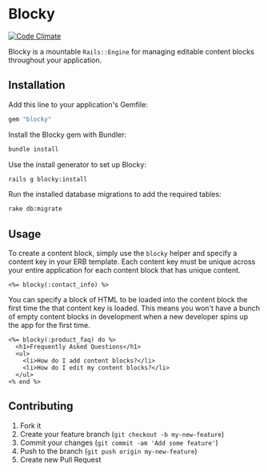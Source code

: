 # Blocky

[![Code Climate](https://codeclimate.com/github/codelation/blocky.png)](https://codeclimate.com/github/codelation/blocky)

Blocky is a mountable `Rails::Engine` for managing editable content blocks throughout your application.

## Installation

Add this line to your application's Gemfile:

```ruby
gem "blocky"
```

Install the Blocky gem with Bundler:

```bash
bundle install
```

Use the install generator to set up Blocky:

```bash
rails g blocky:install
```

Run the installed database migrations to add the required tables:

```bash
rake db:migrate
```

## Usage

To create a content block, simply use the `blocky` helper and specify a content key in
your ERB template. Each content key must be unique across your entire application for
each content block that has unique content.

```erb
<%= blocky(:contact_info) %>
```

You can specify a block of HTML to be loaded into the content block the first time
the that content key is loaded. This means you won't have a bunch of empty content
blocks in development when a new developer spins up the app for the first time.

```erb
<%= blocky(:product_faq) do %>
  <h1>Frequently Asked Questions</h1>
  <ul>
    <li>How do I add content blocks?</li>
    <li>How do I edit my content blocks?</li>
  </ul>
<% end %>
```

## Contributing

1. Fork it
2. Create your feature branch (`git checkout -b my-new-feature`)
3. Commit your changes (`git commit -am 'Add some feature'`)
4. Push to the branch (`git push origin my-new-feature`)
5. Create new Pull Request
